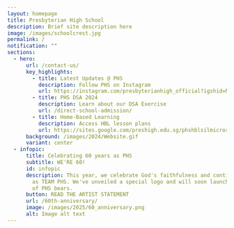 ```yaml
---
layout: homepage
title: Presbyterian High School
description: Brief site description here
image: /images/schoolcrest.jpg
permalink: /
notification: ""
sections:
  - hero:
      url: /contact-us/
      key_highlights:
        - title: Latest Updates @ PHS
          description: Follow PHS on Instagram
          url: https://instagram.com/presbyterianhigh_official?igshid=NTc4MTIwNjQ2YQ==
        - title: PHS DSA 2024
          description: Learn about our DSA Exercise
          url: /direct-school-admission/
        - title: Home-Based Learning
          description: Access HBL lesson plans
          url: https://sites.google.com/preshigh.edu.sg/phshblsilmicrosite/home
      background: /images/2024/Website.gif
      variant: center
  - infopic:
      title: Celebrating 60 years as PHS
      subtitle: WE'RE 60!
      id: infopic
      description: This year, we celebrate God's faithfulness and continue our mission
        as TEAM PHS. We've unveiled a special logo and will soon launch the sale
        of PHS bears.
      button: READ THE ARTIST STATEMENT
      url: /60th-anniversary/
      image: /images/2025/60_anniversary.png
      alt: Image alt text
---
```

